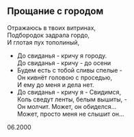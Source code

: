 ## Прощание с городом

Отражаюсь в твоих витринах,  
Подбородок задрала гордо,  
И глотая пух тополиный,  
- До свиданья - кричу я городу.  
До свиданья - кричу - до осени  
-	Будем есть с тобой сливы спелые -   
Он кивнёт головою с проседью,  
И ему до меня и дела нет.  
-	До свиданья - кричу я - Свидимся,  
Коль сведут ленты, белым вышиты, -  
Он молчит. Может, он обиделся…  
Может, просто меня не слышит он…

06.2000
